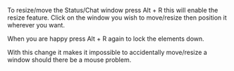 ---
---
To resize/move the Status/Chat window press Alt + R this will enable the resize feature. Click on the window you wish to move/resize then position it wherever you want.

When you are happy press Alt + R again to lock the elements down.

With this change it makes it impossible to accidentally move/resize a window should there be a mouse problem.